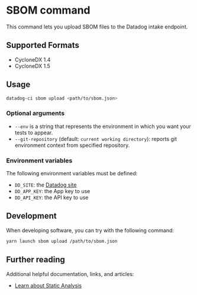 # SBOM command

This command lets you upload SBOM files to the Datadog intake endpoint.


## Supported Formats

 - CycloneDX 1.4
 - CycloneDX 1.5

## Usage

```bash
datadog-ci sbom upload <path/to/sbom.json>
```

### Optional arguments

- `--env` is a string that represents the environment in which you want your tests to appear.
- `--git-repository` (default: `current working directory`): reports git environment context from specified repository.

### Environment variables

The following environment variables must be defined:

 - `DD_SITE`: the [Datadog site](https://docs.datadoghq.com/getting_started/site/#access-the-datadog-site)
 - `DD_APP_KEY`: the App key to use
 - `DD_API_KEY`: the API key to use

## Development

When developing software, you can try with the following command:

```bash
yarn launch sbom upload /path/to/sbom.json
```

## Further reading

Additional helpful documentation, links, and articles:

- [Learn about Static Analysis][1]

[1]: https://docs.datadoghq.com/static_analysis
